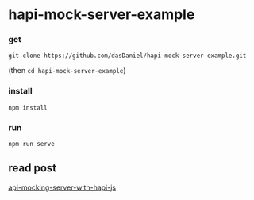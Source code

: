 # hapi-mock-server-example

### get

`git clone https://github.com/dasDaniel/hapi-mock-server-example.git`

(then `cd hapi-mock-server-example`)

### install

`npm install`

### run

`npm run serve`

## read post

[api-mocking-server-with-hapi-js](https://dev.to/cactuslibratus/api-mocking-server-with-hapi-js-5hgo)